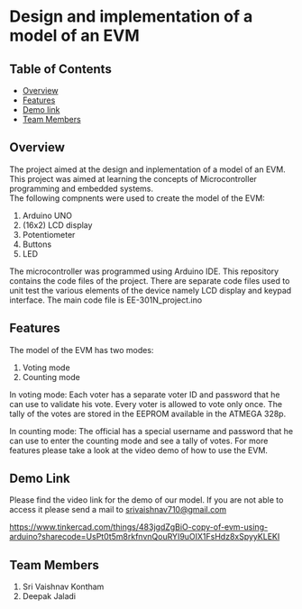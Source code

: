 # Design and implementation of a model of an EVM

## Table of Contents

- [Overview](#overview)
- [Features](#features)
- [Demo link](#Demo-link)
- [Team Members](#team-members)

## Overview
The project aimed at the design and inplementation of a model of an EVM. This project was aimed at learning the concepts of Microcontroller programming and embedded systems.  
The following compnents were used to create the model of the EVM:
1. Arduino UNO
2. (16x2) LCD display
3. Potentiometer
4. Buttons
5. LED

The microcontroller was programmed using Arduino IDE.
This repository contains the code files of the project. There are separate code files used to unit test the various elements of the device namely LCD display and keypad interface.
The main code file is EE-301N_project.ino

## Features
The model of the EVM has two modes:
1. Voting mode
2. Counting mode

In voting mode:
Each voter has a separate voter ID and password that he can use to validate his vote.
Every voter is allowed to vote only once.
The tally of the votes are stored in the EEPROM available in the ATMEGA 328p.

In counting mode:
The official has a special username and password that he can use to enter the counting mode and see a tally of votes.
For more features please take a look at the video demo of how to use the EVM.

## Demo Link
Please find the video link for the demo of our model. If you are not able to access it please send a mail to srivaishnav710@gmail.com 

https://www.tinkercad.com/things/483jgdZgBiO-copy-of-evm-using-arduino?sharecode=UsPt0t5m8rkfnvnQouRYI9uOIX1FsHdz8xSpyyKLEKI
## Team Members

1. Sri Vaishnav Kontham
2. Deepak Jaladi
